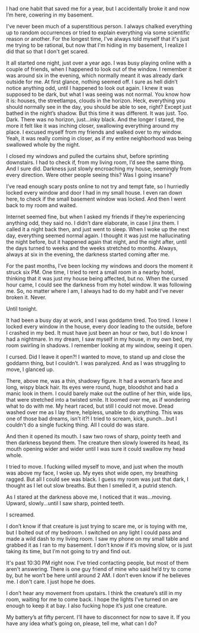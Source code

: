 I had one habit that saved me for a year, but I accidentally broke it and now I’m here, cowering in my basement.

  
I've never been much of a superstitious person. I always chalked everything up to random occurrences or tried to explain everything via some scientific reason or another. For the longest time, I've always told myself that it's just me trying to be rational, but now that I'm hiding in my basement, I realize I did that so that I don't get scared.

  
It all started one night, just over a year ago. I was busy playing online with a couple of friends, when I happened to look out of the window. I remember it was around six in the evening, which normally meant it was already dark outside for me. At first glance, nothing seemed off. I sure as hell didn’t notice anything odd, until I happened to look out again. I knew it was supposed to be dark, but what I was seeing was not normal. You know how it is: houses, the streetlamps, clouds in the horizon. Heck, everything you should normally see in the day, you should be able to see, right? Except just bathed in the night’s shadow. But this time it was different. It was just. Too. Dark. There was no horizon, just…inky black. And the longer I stared, the more it felt like it was inching closer, swallowing everything around my place. I excused myself from my friends and walked over to my window. Yeah, it was really coming in closer, as if my entire neighborhood was being swallowed whole by the night.

  
I closed my windows and pulled the curtains shut, before sprinting downstairs. I had to check if, from my living room, I’d see the same thing. And I sure did. Darkness just slowly encroaching my house, seemingly from every direction. Were other people seeing this? Was I going insane?

  
I’ve read enough scary posts online to not try and tempt fate, so I hurriedly locked every window and door I had in my small house. I even ran down here, to check if the small basement window was locked. And then I went back to my room and waited.

  
Internet seemed fine, but when I asked my friends if they’re experiencing anything odd, they said no. I didn’t dare elaborate, in case I jinx them. I called it a night back then, and just went to sleep. When I woke up the next day, everything seemed normal again. I thought it was just me hallucinating the night before, but it happened again that night, and the night after, until the days turned to weeks and the weeks stretched to months. Always, always at six in the evening, the darkness started coming after me.

  
For the past months, I’ve been locking my windows and doors the moment it struck six PM.  One time, I tried to rent a small room in a nearby hotel, thinking that it was just my house being affected, but no. When the cursed hour came, I could see the darkness from my hotel window. It was following me. So, no matter where I am, I always had to do my habit and I’ve never broken it. Never.

  
Until tonight.

  
It had been a busy day at work, and I was goddamn tired. Too tired. I knew I locked every window in the house, every door leading to the outside, before I crashed in my bed. It must have just been an hour or two, but I do know I had a nightmare. In my dream, I saw myself in my house, in my own bed, my room swirling in shadows. I remember looking at my window, seeing it open.

  
I cursed. Did I leave it open?! I wanted to move, to stand up and close the goddamn thing, but I couldn’t. I was paralyzed. And as I was struggling to move, I glanced up.

  
There, above me, was a thin, shadowy figure. It had a woman’s face and long, wispy black hair. Its eyes were round, huge, bloodshot and had a manic look in them. I could barely make out the outline of her thin, wide lips, that were stretched into a twisted smile. It loomed over me, as if wondering what to do with me. My heart raced, but still I could not move. Dread washed over me as I lay there, helpless, unable to do anything. This was one of those bad dreams, isn't it?! I tried to scream, kick, punch...but I couldn't do a single fucking thing. All I could do was stare.

And then it opened its mouth. I saw two rows of sharp, pointy teeth and then darkness beyond them. The creature then slowly lowered its head, its mouth opening wider and wider until I was sure it could swallow my head whole.

  
I tried to move. I fucking willed myself to move, and just when the mouth was above my face, I woke up. My eyes shot wide open, my breathing ragged. But all I could see was black. I guess my room was just that dark, I thought as I let out slow breaths. But then I smelled it, a putrid stench.

  
As I stared at the darkness above me, I noticed that it was…moving. Upward, slowly…until I saw sharp, pointed teeth.

  
I screamed.

  
I don’t know if that creature is just trying to scare me, or is toying with me, but I bolted out of my bedroom. I switched on any light I could pass and made a wild dash to my living room. I saw my phone on my small table and grabbed it as I ran to my basement. I don’t know if it’s moving slow, or is just taking its time, but I’m not going to try and find out.

  
It's past 10:30 PM right now. I’ve tried contacting people, but most of them aren’t answering. There is one guy friend of mine who said he’d try to come by, but he won’t be here until around 2 AM. I don’t even know if he believes me. I don't care. I just hope he does.

  
I don’t hear any movement from upstairs. I think the creature’s still in my room, waiting for me to come back. I hope the lights I’ve turned on are enough to keep it at bay. I also fucking hope it’s just one creature.

  
My battery’s at fifty percent. I’ll have to disconnect for now to save it. If you have any idea what’s going on, please, tell me, what can I do?  

